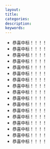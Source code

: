 ```yaml
---
layout:
title:
categories: 
description: 
keywords:
---
```


* 恭喜中标！！！！
* 恭喜中标！！！！
* 恭喜中标！！！！
* 恭喜中标！！！！
* 恭喜中标！！！！
* 恭喜中标！！！！
* 恭喜中标！！！！
* 恭喜中标！！！！
* 恭喜中标！！！！
* 恭喜中标！！！！
* 恭喜中标！！！！
* 恭喜中标！！！！
* 恭喜中标！！！！
* 恭喜中标！！！！
* 恭喜中标！！！！
* 恭喜中标！！！！
* 恭喜中标！！！！

